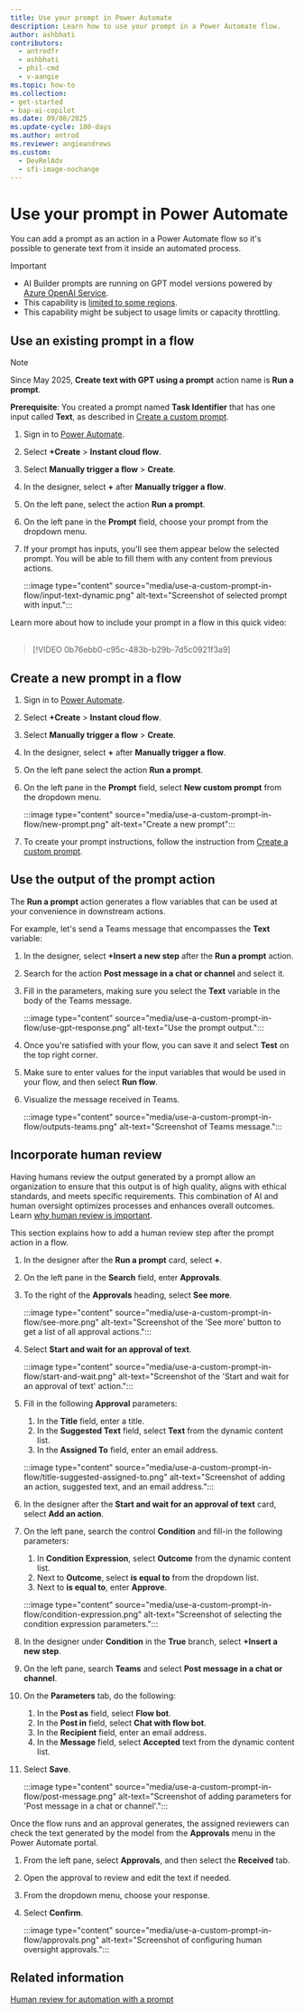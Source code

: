 ```yaml
---
title: Use your prompt in Power Automate
description: Learn how to use your prompt in a Power Automate flow.
author: ashbhati
contributors:
  - antrodfr
  - ashbhati
  - phil-cmd
  - v-aangie
ms.topic: how-to
ms.collection: 
- get-started
- bap-ai-copilot
ms.date: 09/08/2025
ms.update-cycle: 180-days
ms.author: antrod
ms.reviewer: angieandrews
ms.custom:
  - DevRelAdv
  - sfi-image-nochange
---
```


# Use your prompt in Power Automate

You can add a prompt as an action in a Power Automate flow so it's possible to generate text from it inside an automated process.

> [!IMPORTANT]
> - AI Builder prompts are running on GPT model versions powered by [Azure OpenAI Service](/azure/ai-services/openai/whats-new).
> - This capability is [limited to some regions](availability-region.md#prompts).
> - This capability might be subject to usage limits or capacity throttling.

## Use an existing prompt in a flow

> [!NOTE]
> Since May 2025, **Create text with GPT using a prompt** action name is **Run a prompt**.

**Prerequisite**: You created a prompt named **Task Identifier** that has one input called **Text**, as described in [Create a custom prompt](create-a-custom-prompt.md).

1. Sign in to [Power Automate](https://make.powerautomate.com/).
1. Select **+Create** > **Instant cloud flow**.
1. Select **Manually trigger a flow** > **Create**.
1. In the designer, select **+** after **Manually trigger a flow**.
1. On the left pane, select the action **Run a prompt**.
1. On the left pane in the **Prompt** field, choose your prompt from the dropdown menu.
1. If your prompt has inputs, you'll see them appear below the selected prompt. You will be able to fill them with any content from previous actions.

    :::image type="content" source="media/use-a-custom-prompt-in-flow/input-text-dynamic.png" alt-text="Screenshot of selected prompt with input.":::

Learn more about how to include your prompt in a flow in this quick video:</br>
</br>

> [!VIDEO 0b76ebb0-c95c-483b-b29b-7d5c0921f3a9]

## Create a new prompt in a flow

1. Sign in to [Power Automate](https://make.powerautomate.com/).
1. Select **+Create** > **Instant cloud flow**.
1. Select **Manually trigger a flow** > **Create**.
1. In the designer, select **+** after **Manually trigger a flow**.
1. On the left pane select the action **Run a prompt**.
1. On the left pane in the **Prompt** field, select **New custom prompt** from the dropdown menu.

    :::image type="content" source="media/use-a-custom-prompt-in-flow/new-prompt.png" alt-text="Create a new prompt":::

1. To create your prompt instructions, follow the instruction from [Create a custom prompt](create-a-custom-prompt.md).

## Use the output of the prompt action

The **Run a prompt** action generates a flow variables that can be used at your convenience in downstream actions.

For example, let's send a Teams message that encompasses the **Text** variable:

1. In the designer, select **+Insert a new step** after the **Run a prompt** action.
1. Search for the action **Post message in a chat or channel** and select it.
1. Fill in the parameters, making sure you select the **Text** variable in the body of the Teams message.

   :::image type="content" source="media/use-a-custom-prompt-in-flow/use-gpt-response.png" alt-text="Use the prompt output.":::

1. Once you're satisfied with your flow, you can save it and select **Test** on the top right corner.
1. Make sure to enter values for the input variables that would be used in your flow, and then select **Run flow**.
1. Visualize the message received in Teams.

   :::image type="content" source="media/use-a-custom-prompt-in-flow/outputs-teams.png" alt-text="Screenshot of Teams message.":::

## Incorporate human review

Having humans review the output generated by a prompt allow an organization to ensure that this output is of high quality, aligns with ethical standards, and meets specific requirements. This combination of AI and human oversight optimizes processes and enhances overall outcomes. Learn [why human review is important](azure-openai-human-review.md).

This section explains how to add a human review step after the prompt action in a flow.

1. In the designer after the **Run a prompt** card, select **+**.
1. On the left pane in the **Search** field, enter **Approvals**.
1. To the right of the **Approvals** heading, select **See more**.

    :::image type="content" source="media/use-a-custom-prompt-in-flow/see-more.png" alt-text="Screenshot of the 'See more' button to get a list of all approval actions.":::

1. Select **Start and wait for an approval of text**.

    :::image type="content" source="media/use-a-custom-prompt-in-flow/start-and-wait.png" alt-text="Screenshot of the 'Start and wait for an approval of text' action.":::

1. Fill in the following **Approval** parameters:
    1. In the **Title** field, enter a title.
    1. In the **Suggested Text** field, select **Text** from the dynamic content list.
    1. In the **Assigned To** field, enter an email address.

    :::image type="content" source="media/use-a-custom-prompt-in-flow/title-suggested-assigned-to.png" alt-text="Screenshot of adding an action, suggested text, and an email address.":::

1. In the designer after the **Start and wait for an approval of text** card, select **Add an action**.

1. On the left pane, search the control **Condition** and fill-in the following parameters:
    1. In **Condition Expression**, select **Outcome** from the dynamic content list.
    1. Next to **Outcome**, select **is equal to** from the dropdown list.
    1. Next to **is equal to**, enter **Approve**.

    :::image type="content" source="media/use-a-custom-prompt-in-flow/condition-expression.png" alt-text="Screenshot of selecting the condition expression parameters.":::

1. In the designer under **Condition** in the **True** branch, select **+Insert a new step**.
1. On the left pane, search **Teams** and select **Post message in a chat or channel**.
1. On the **Parameters** tab, do the following:
    1. In the **Post as** field, select **Flow bot**.
    1. In the **Post in** field, select **Chat with flow bot**.
    1. In the **Recipient** field, enter an email address.
    1. In the **Message** field, select **Accepted** text from the dynamic content list.
1. Select **Save**.

    :::image type="content" source="media/use-a-custom-prompt-in-flow/post-message.png" alt-text="Screenshot of adding parameters for 'Post message in a chat or channel'.":::

Once the flow runs and an approval generates, the assigned reviewers can check the text generated by the model from the **Approvals** menu in the Power Automate portal.

1. From the left pane, select **Approvals**, and then select the **Received** tab.  
1. Open the approval to review and edit the text if needed.
1. From the dropdown menu, choose your response.
1. Select **Confirm**.

    :::image type="content" source="media/use-a-custom-prompt-in-flow/approvals.png" alt-text="Screenshot of configuring human oversight approvals.":::

## Related information

[Human review for automation with a prompt](azure-openai-human-review.md)
